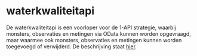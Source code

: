 # waterkwaliteitapi

De waterkwaliteitapi is een voorloper voor de 1-API strategie, waarbij monsters, observaties en metingen via OData kunnen worden opgevraagd, maar waarmee ook monsters, observaties en metingen kunnen worden toegevoegd of verwijderd.
De beschrijving staat [hier](waterkwaliteitapi.md).
